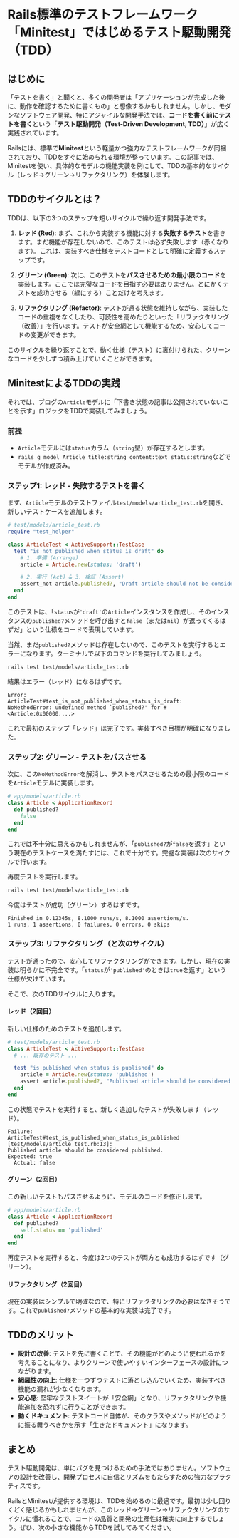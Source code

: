 # Rails標準のテストフレームワーク「Minitest」ではじめるテスト駆動開発（TDD）

## はじめに

「テストを書く」と聞くと、多くの開発者は「アプリケーションが完成した後に、動作を確認するために書くもの」と想像するかもしれません。しかし、モダンなソフトウェア開発、特にアジャイルな開発手法では、**コードを書く前にテストを書く**という「**テスト駆動開発（Test-Driven Development, TDD）**」が広く実践されています。

Railsには、標準で**Minitest**という軽量かつ強力なテストフレームワークが同梱されており、TDDをすぐに始められる環境が整っています。この記事では、Minitestを使い、具体的なモデルの機能実装を例にして、TDDの基本的なサイクル（レッド→グリーン→リファクタリング）を体験します。

## TDDのサイクルとは？

TDDは、以下の3つのステップを短いサイクルで繰り返す開発手法です。

1.  **レッド (Red)**: まず、これから実装する機能に対する**失敗するテスト**を書きます。まだ機能が存在しないので、このテストは必ず失敗します（赤くなります）。これは、実装すべき仕様をテストコードとして明確に定義するステップです。

2.  **グリーン (Green)**: 次に、このテストを**パスさせるための最小限のコード**を実装します。ここでは完璧なコードを目指す必要はありません。とにかくテストを成功させる（緑にする）ことだけを考えます。

3.  **リファクタリング (Refactor)**: テストが通る状態を維持しながら、実装したコードの重複をなくしたり、可読性を高めたりといった「リファクタリング（改善）」を行います。テストが安全網として機能するため、安心してコードの変更ができます。

このサイクルを繰り返すことで、動く仕様（テスト）に裏付けられた、クリーンなコードを少しずつ積み上げていくことができます。

## MinitestによるTDDの実践

それでは、ブログの`Article`モデルに「下書き状態の記事は公開されていないことを示す」ロジックをTDDで実装してみましょう。

### 前提

*   `Article`モデルには`status`カラム（`string`型）が存在するとします。
*   `rails g model Article title:string content:text status:string`などでモデルが作成済み。

### ステップ1: レッド - 失敗するテストを書く

まず、`Article`モデルのテストファイル`test/models/article_test.rb`を開き、新しいテストケースを追加します。

```ruby
# test/models/article_test.rb
require "test_helper"

class ArticleTest < ActiveSupport::TestCase
  test "is not published when status is draft" do
    # 1. 準備 (Arrange)
    article = Article.new(status: 'draft')

    # 2. 実行 (Act) & 3. 検証 (Assert)
    assert_not article.published?, "Draft article should not be considered published"
  end
end
```

このテストは、「`status`が`'draft'`の`Article`インスタンスを作成し、そのインスタンスの`published?`メソッドを呼び出すと`false`（または`nil`）が返ってくるはずだ」という仕様をコードで表現しています。

当然、まだ`published?`メソッドは存在しないので、このテストを実行するとエラーになります。ターミナルで以下のコマンドを実行してみましょう。

```bash
rails test test/models/article_test.rb
```

結果はエラー（レッド）になるはずです。

```
Error:
ArticleTest#test_is_not_published_when_status_is_draft:
NoMethodError: undefined method `published?' for #<Article:0x00000....>
```

これで最初のステップ「レッド」は完了です。実装すべき目標が明確になりました。

### ステップ2: グリーン - テストをパスさせる

次に、この`NoMethodError`を解消し、テストをパスさせるための最小限のコードを`Article`モデルに実装します。

```ruby
# app/models/article.rb
class Article < ApplicationRecord
  def published?
    false
  end
end
```

これでは不十分に思えるかもしれませんが、「`published?`が`false`を返す」という現在のテストケースを満たすには、これで十分です。完璧な実装は次のサイクルで行います。

再度テストを実行します。

```bash
rails test test/models/article_test.rb
```

今度はテストが成功（グリーン）するはずです。

```
Finished in 0.12345s, 8.1000 runs/s, 8.1000 assertions/s.
1 runs, 1 assertions, 0 failures, 0 errors, 0 skips
```

### ステップ3: リファクタリング（と次のサイクル）

テストが通ったので、安心してリファクタリングができます。しかし、現在の実装は明らかに不完全です。「`status`が`'published'`のときは`true`を返す」という仕様が欠けています。

そこで、次のTDDサイクルに入ります。

#### レッド（2回目）

新しい仕様のためのテストを追加します。

```ruby
# test/models/article_test.rb
class ArticleTest < ActiveSupport::TestCase
  # ... 既存のテスト ...

  test "is published when status is published" do
    article = Article.new(status: 'published')
    assert article.published?, "Published article should be considered published"
  end
end
```

この状態でテストを実行すると、新しく追加したテストが失敗します（レッド）。

```
Failure:
ArticleTest#test_is_published_when_status_is_published [test/models/article_test.rb:13]:
Published article should be considered published.
Expected: true
  Actual: false
```

#### グリーン（2回目）

この新しいテストもパスさせるように、モデルのコードを修正します。

```ruby
# app/models/article.rb
class Article < ApplicationRecord
  def published?
    self.status == 'published'
  end
end
```

再度テストを実行すると、今度は2つのテストが両方とも成功するはずです（グリーン）。

#### リファクタリング（2回目）

現在の実装はシンプルで明確なので、特にリファクタリングの必要はなさそうです。これで`published?`メソッドの基本的な実装は完了です。

## TDDのメリット

*   **設計の改善**: テストを先に書くことで、その機能がどのように使われるかを考えることになり、よりクリーンで使いやすいインターフェースの設計につながります。
*   **網羅性の向上**: 仕様を一つずつテストに落とし込んでいくため、実装すべき機能の漏れが少なくなります。
*   **安心感**: 堅牢なテストスイートが「安全網」となり、リファクタリングや機能追加を恐れずに行うことができます。
*   **動くドキュメント**: テストコード自体が、そのクラスやメソッドがどのように振る舞うべきかを示す「生きたドキュメント」になります。

## まとめ

テスト駆動開発は、単にバグを見つけるための手法ではありません。ソフトウェアの設計を改善し、開発プロセスに自信とリズムをもたらすための強力なプラクティスです。

RailsとMinitestが提供する環境は、TDDを始めるのに最適です。最初は少し回りくどく感じるかもしれませんが、このレッド→グリーン→リファクタリングのサイクルに慣れることで、コードの品質と開発の生産性は確実に向上するでしょう。ぜひ、次の小さな機能からTDDを試してみてください。
